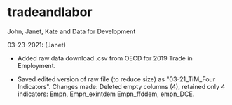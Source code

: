 # tradeandlabor
John, Janet, Kate and Data for Development

03-23-2021: (Janet)

- Added raw data download .csv from OECD for 2019 Trade in Employment.

- Saved edited version of raw file (to reduce size) as "03-21_TiM_Four Indicators". Changes made: Deleted empty columns (4), retained only 4 indicators: Empn, Empn_exintdem
Empn_ffddem, empn_DCE.

